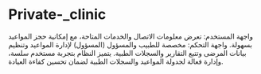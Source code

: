 # Private-_clinic
واجهة المستخدم: تعرض معلومات الاتصال والخدمات المتاحة، مع إمكانية حجز المواعيد بسهولة.  واجهة التحكم: مخصصة للطبيب والمسؤول (المسؤول) لإدارة المواعيد وتنظيم بيانات المرضى وتتبع التقارير والسجلات الطبية.  يتميز النظام بتجربة مستخدم سلسة، وإدارة فعالة لجدولة المواعيد والسجلات الطبية لضمان تحسين كفاءة العيادة.
